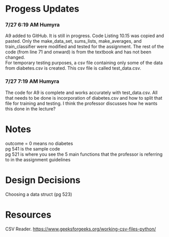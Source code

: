 # Progess Updates
### 7/27 6:19 AM Humyra
A9 added to GitHub. It is still in progress. Code Listing 10.15 was copied and pasted. Only the make_data_set, sums_lists, make_averages, and train_classifier were modified and tested for the assignment. The rest of the code (from line 71 and onward) is from the textbook and has not been changed.  
For temporary testing purposes, a csv file containing only some of the data from diabetes.csv is created. This csv file is called test_data.csv.

### 7/27 7:19 AM Humyra
The code for A9 is complete and works accurately with test_data.csv. All that needs to be done is incorporation of diabetes.csv and how to split that file for training and testing. I think the professor discusses how he wants this done in the lecture?

# Notes
outcome = 0 means no diabetes  
pg 541 is the sample code  
pg 521 is where you see the 5 main functions that the professor is referring to in the assignment guidelines 


# Design Decisions
Choosing a data struct (pg 523)


# Resources
CSV Reader. https://www.geeksforgeeks.org/working-csv-files-python/
